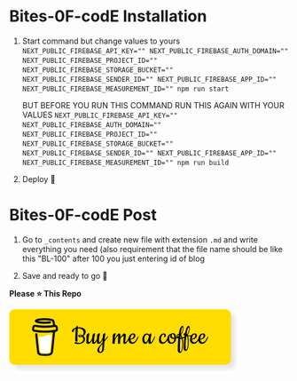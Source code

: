 # Bites-0F-codE Installation

1. Start command but change values to yours ``NEXT_PUBLIC_FIREBASE_API_KEY="" NEXT_PUBLIC_FIREBASE_AUTH_DOMAIN="" NEXT_PUBLIC_FIREBASE_PROJECT_ID="" NEXT_PUBLIC_FIREBASE_STORAGE_BUCKET="" NEXT_PUBLIC_FIREBASE_SENDER_ID="" NEXT_PUBLIC_FIREBASE_APP_ID="" NEXT_PUBLIC_FIREBASE_MEASUREMENT_ID="" npm run start``

    BUT BEFORE YOU RUN THIS COMMAND RUN THIS AGAIN WITH YOUR VALUES ``NEXT_PUBLIC_FIREBASE_API_KEY="" NEXT_PUBLIC_FIREBASE_AUTH_DOMAIN="" NEXT_PUBLIC_FIREBASE_PROJECT_ID="" NEXT_PUBLIC_FIREBASE_STORAGE_BUCKET="" NEXT_PUBLIC_FIREBASE_SENDER_ID="" NEXT_PUBLIC_FIREBASE_APP_ID="" NEXT_PUBLIC_FIREBASE_MEASUREMENT_ID="" npm run build``

2. Deploy 👋

# Bites-0F-codE Post

1. Go to ``_contents`` and create new file with extension ``.md`` and write everything you need (also requirement that the file name should be like this "BL-100" after 100 you just entering id of blog

2. Save and ready to go 👋

**Please ⭐️ This Repo**

[<img src="https://raw.githubusercontent.com/vemorr/chatty/main/Images/snapshot-bmc-button.png">](https://buymeacoffee.com/vemorrr)
